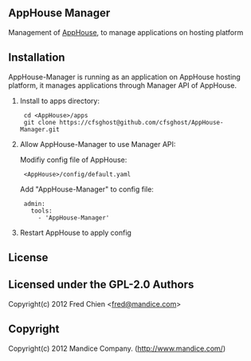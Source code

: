 AppHouse Manager
---
Management of [AppHouse](http://github.com/cfsghost/AppHouse/), to manage applications on hosting platform

Installation
-
AppHouse-Manager is running as an application on AppHouse hosting platform, it manages applications through Manager API of AppHouse.

1. Install to apps directory:

        cd <AppHouse>/apps
        git clone https://cfsghost@github.com/cfsghost/AppHouse-Manager.git

2. Allow AppHouse-Manager to use Manager API:

    Modifiy config file of AppHouse:

        <AppHouse>/config/default.yaml

    Add "AppHouse-Manager" to config file:

        admin:
          tools:
            - 'AppHouse-Manager'

3. Restart AppHouse to apply config

License
-
Licensed under the GPL-2.0
Authors
-
Copyright(c) 2012 Fred Chien <<fred@mandice.com>>

Copyright
-
Copyright(c) 2012 Mandice Company. (http://www.mandice.com/)